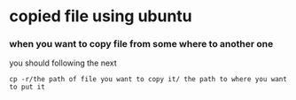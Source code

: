  # copied file using ubuntu

### when you want to copy file from some where to another one 

you should following the next
```
cp -r/the path of file you want to copy it/ the path to where you want to put it 

```
